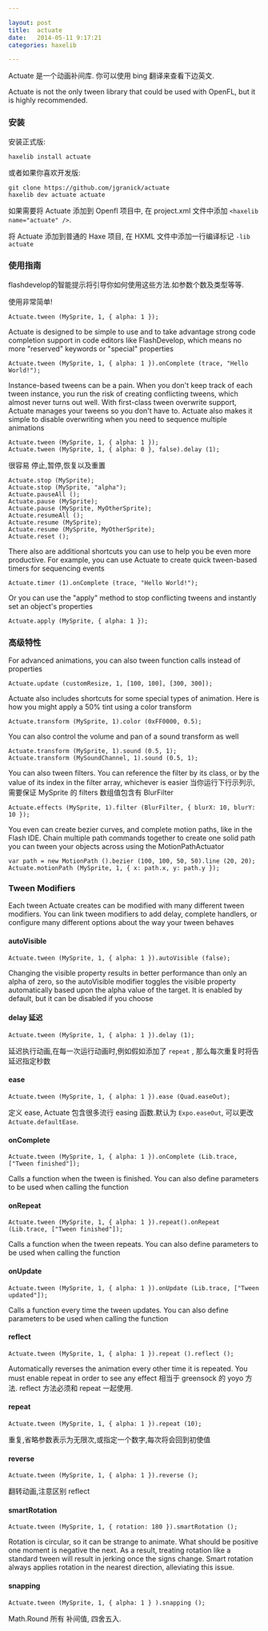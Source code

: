 ```yaml
---

layout: post
title:  actuate
date:   2014-05-11 9:17:21
categories: haxelib

---
```


Actuate 是一个动画补间库. 你可以使用 bing 翻译来查看下边英文.

Actuate is not the only tween library that could be used with OpenFL, but it is highly recommended.

<!-- more -->

### 安装

安装正式版:
	
	haxelib install actuate
	
或者如果你喜欢开发版:
	
	git clone https://github.com/jgranick/actuate
	haxelib dev actuate actuate

如果需要将 Actuate 添加到 Openfl 项目中, 在 project.xml 文件中添加 `<haxelib name="actuate" />`.

将 Actuate 添加到普通的 Haxe 项目, 在 HXML 文件中添加一行编译标记 `-lib actuate`


### 使用指南

flashdevelop的智能提示将引导你如何使用这些方法.如参数个数及类型等等.

使用非常简单!

	Actuate.tween (MySprite, 1, { alpha: 1 });

Actuate is designed to be simple to use and to take advantage strong code completion support in code editors like FlashDevelop, which means no more "reserved" keywords or "special" properties

	Actuate.tween (MySprite, 1, { alpha: 1 }).onComplete (trace, "Hello World!");

Instance-based tweens can be a pain. When you don't keep track of each tween instance, you run the risk of creating conflicting tweens, which almost never turns out well. With first-class tween overwrite support, Actuate manages your tweens so you don't have to. Actuate also makes it simple to disable overwriting when you need to sequence multiple animations

	Actuate.tween (MySprite, 1, { alpha: 1 });
	Actuate.tween (MySprite, 1, { alpha: 0 }, false).delay (1);

很容易 停止,暂停,恢复以及重置

	Actuate.stop (MySprite);
	Actuate.stop (MySprite, "alpha");
	Actuate.pauseAll ();
	Actuate.pause (MySprite);
	Actuate.pause (MySprite, MyOtherSprite);
	Actuate.resumeAll ();
	Actuate.resume (MySprite);
	Actuate.resume (MySprite, MyOtherSprite);
	Actuate.reset ();

There also are additional shortcuts you can use to help you be even more productive. For example, you can use Actuate to create quick tween-based timers for sequencing events

	Actuate.timer (1).onComplete (trace, "Hello World!");
	
Or you can use the "apply" method to stop conflicting tweens and instantly set an object's properties

	Actuate.apply (MySprite, { alpha: 1 });

### 高级特性

For advanced animations, you can also tween function calls instead of properties

	Actuate.update (customResize, 1, [100, 100], [300, 300]);

Actuate also includes shortcuts for some special types of animation. Here is how you might apply a 50% tint using a color transform

	Actuate.transform (MySprite, 1).color (0xFF0000, 0.5);

You can also control the volume and pan of a sound transform as well

	Actuate.transform (MySprite, 1).sound (0.5, 1);
	Actuate.transform (MySoundChannel, 1).sound (0.5, 1);

You can also tween filters. You can reference the filter by its class, or by the value of its index in the filter array, whichever is easier
当你运行下行示列示,需要保证 MySprite 的 filters 数组值包含有 BlurFilter

	Actuate.effects (MySprite, 1).filter (BlurFilter, { blurX: 10, blurY: 10 });

You even can create bezier curves, and complete motion paths, like in the Flash IDE. Chain multiple path commands together to create one solid path you can tween your objects across using the MotionPathActuator

	var path = new MotionPath ().bezier (100, 100, 50, 50).line (20, 20);
	Actuate.motionPath (MySprite, 1, { x: path.x, y: path.y });

### Tween Modifiers

Each tween Actuate creates can be modified with many different tween modifiers. You can link tween modifiers to add delay, complete handlers, or configure many different options about the way your tween behaves

#### autoVisible

	Actuate.tween (MySprite, 1, { alpha: 1 }).autoVisible (false);

Changing the visible property results in better performance than only an alpha of zero, so the autoVisible modifier toggles the visible property automatically based upon the alpha value of the target. It is enabled by default, but it can be disabled if you choose

#### delay 延迟

	Actuate.tween (MySprite, 1, { alpha: 1 }).delay (1);

延迟执行动画,在每一次运行动画时,例如假如添加了 `repeat` , 那么每次重复时将告延迟指定秒数

#### ease

	Actuate.tween (MySprite, 1, { alpha: 1 }).ease (Quad.easeOut);

定义 ease, Actuate 包含很多流行 easing 函数.默认为 `Expo.easeOut`, 可以更改 `Actuate.defaultEase`.

#### onComplete

	Actuate.tween (MySprite, 1, { alpha: 1 }).onComplete (Lib.trace, ["Tween finished"]);

Calls a function when the tween is finished. You can also define parameters to be used when calling the function

#### onRepeat

	Actuate.tween (MySprite, 1, { alpha: 1 }).repeat().onRepeat (Lib.trace, ["Tween finished"]);

Calls a function when the tween repeats. You can also define parameters to be used when calling the function

#### onUpdate

	Actuate.tween (MySprite, 1, { alpha: 1 }).onUpdate (Lib.trace, ["Tween updated"]);

Calls a function every time the tween updates. You can also define parameters to be used when calling the function

#### reflect

	Actuate.tween (MySprite, 1, { alpha: 1 }).repeat ().reflect ();

Automatically reverses the animation every other time it is repeated. You must enable repeat in order to see any effect
相当于 greensock 的 yoyo 方法. reflect 方法必须和 repeat 一起使用.

#### repeat

	Actuate.tween (MySprite, 1, { alpha: 1 }).repeat (10);

重复,省略参数表示为无限次,或指定一个数字,每次将会回到初使值

#### reverse

	Actuate.tween (MySprite, 1, { alpha: 1 }).reverse ();

翻转动画,注意区别 reflect

#### smartRotation

	Actuate.tween (MySprite, 1, { rotation: 180 }).smartRotation ();

Rotation is circular, so it can be strange to animate. What should be positive one moment is negative the next. As a result, treating rotation like a standard tween will result in jerking once the signs change. Smart rotation always applies rotation in the nearest direction, alleviating this issue.

#### snapping

	Actuate.tween (MySprite, 1, { alpha: 1 } ).snapping ();

Math.Round 所有 补间值, 四舍五入.
